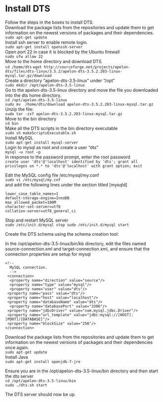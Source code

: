 Install DTS
============
Follow the steps in the boxes to install DTS.  
Download the package lists from the repositories and update them to get information on the newest versions of packages and their dependencies.  
	`sudo apt-get update`    
Install ssh server to enable remote login.  
	`sudo apt-get install openssh-server`  
Open port 22 in case it is blocked by the Ubuntu firewall    
	`sudo ufw allow 22`    
Move to the home directory and download DTS.     
	`cd /home/dts`
	`wget http://sourceforge.net/projects/apelon-dts/files/dts-linux/3.5.2/apelon-dts-3.5.2.203-linux-mysql.tar.gz/download`   
Create a directory “apelon-dts-3.5-linux” under  “/opt”   
	`sudo mkdir /opt/apelon-dts-3.5-linux`   
Go to the apelon-dts-3.5-linux directory and move the file you downloaded into the dts home directory.   
	`cd /opt/apelon-dts-3.5-linux`   
	`sudo mv  /home/dts/download apelon-dts-3.5.2.203-linux-mysql.tar.gz`   
Unzip the file:   
`sudo tar -zxf apelon-dts-3.5.2.203-linux-mysql.tar.gz`   
Move to the bin directory   
	`cd bin`   
Make all the DTS scripts in the bin directory executable   
	`sudo sh makeScriptsExecutable.sh`    
Install MySQL    
`sudo apt-get install mysql-server`   
Login to mysql as root and create a user “dts”   
	`mysql –u root –p`   
In response to the password prompt, enter the root password   
	`create user 'dts'@'localhost' identified by 'dts';
grant all privileges on *.* to 'dts'@'localhost' with grant option;
exit`   


Edit the MySQL config file /etc/mysql/my.conf   
	`sudo vi /etc/mysql/my.cnf`   
and add the following lines under the section titled [mysqld]   

	lower_case_table_names=1 
	default-storage-engine=InnoDB
	max_allowed_packet=100M
	character-set-server=utf8
	collation-server=utf8_general_ci   

Stop and restart MySQL server   
	`sudo /etc/init.d/mysql stop
	sudo /etc/init.d/mysql start`   

Create the DTS schema using the schema creation tool:   

In the /opt/apelon-dts-3.5-linux/bin/kb directory, edit the files named source-connection.xml and target-connection.xml, and ensure that the connection properties are setup for mysql   
  
  	<!--
	  MySQL connection.
	  -->
	 <connection>
	  <property name="direction" value="source"/>
	  <property name="type" value="mysql"/>
	  <property name="user" value="dts"/>
	 <property name="pass" value="dts"/>
	 <property name="host" value="localhost"/>
	 <property name="databaseName" value="dts"/>
	  <property name="databasePort" value="3306"/>
	 <property name="jdbcDriver" value="com.mysql.jdbc.Driver"/>
	 <property name="url_template" value="jdbc:mysql://[HOST]:[PORT]/[DATABASE]"/>
	 <property name="blockSize" value="256"/>
  	</connection> 

Download the package lists from the repositories and update them to get information on the newest versions of packages and their dependencies once again.   
`sudo apt-get update`   
Install Java    
`sudo apt-get install openjdk-7-jre`   

Ensure you are in the /opt/apelon-dts-3.5-linux/bin directory and then start the dts server   
	`cd /opt/apelon-dts-3.5-linux/bin`   
`sudo ./dts.sh start`   

The DTS server should now be up.   
